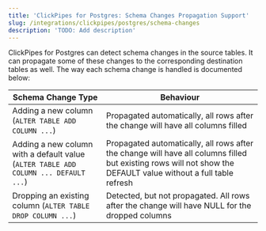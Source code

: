 ```yaml
---
title: 'ClickPipes for Postgres: Schema Changes Propagation Support'
slug: /integrations/clickpipes/postgres/schema-changes
description: 'TODO: Add description'
---
```


ClickPipes for Postgres can detect schema changes in the source tables. It can propagate some of these changes to the corresponding destination tables as well. The way each schema change is handled is documented below:

| Schema Change Type                                                                  | Behaviour                             |
| ----------------------------------------------------------------------------------- | ------------------------------------- |
| Adding a new column (`ALTER TABLE ADD COLUMN ...`)                                  | Propagated automatically, all rows after the change will have all columns filled                                                                         |
| Adding a new column with a default value (`ALTER TABLE ADD COLUMN ... DEFAULT ...`) | Propagated automatically, all rows after the change will have all columns filled but existing rows will not show the DEFAULT value without a full table refresh |
| Dropping an existing column (`ALTER TABLE DROP COLUMN ...`)                         | Detected, but not propagated. All rows after the change will have NULL for the dropped columns                                                                |